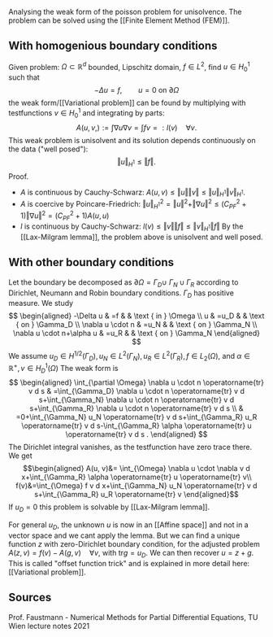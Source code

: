 Analysing the weak form of the poisson problem for unisolvence. The problem can be solved using the [[Finite Element Method (FEM)]].


## With homogenious boundary conditions
Given problem: $\Omega\subset \mathbb{R}^d$ bounded, Lipschitz domain, $f\in L^2$, find $u \in H^1_0$ such that
$$-\Delta u = f, \qquad u=0\text{ on }\partial\Omega$$
the weak form/[[Variational problem]] can be found by multiplying with testfunctions $v\in  H^1_0$ and integrating by parts:$$A(u,v,):= \int \nabla u \nabla v = \int fv =: l(v) \quad\forall v.$$ This weak problem is unisolvent and its solution depends continuously on the data ("well posed"): $$\Vert u\Vert_{H^1} \leq \Vert f \Vert.$$
Proof.
- $A$ is continuous by Cauchy-Schwarz: $A(u,v) \leq \Vert u\Vert \Vert v \Vert \leq \Vert u\Vert_{H^1} \Vert v \Vert_{H^1}$.
- $A$ is coercive by Poincare-Friedrich: $\Vert u\Vert_{H^1}^2=\Vert u\Vert^2+\Vert \nabla u\Vert^2\leq (C_{PF}^2+1)\Vert\nabla u\Vert^2=(C_{PF}^2+1) A(u,u)$
- $l$ is continuous by Cauchy-Schwarz: $l(v)\leq \Vert v \Vert \Vert f \Vert \leq  \Vert v \Vert_{H^1} \Vert f \Vert$
By the [[Lax-Milgram lemma]], the problem above is unisolvent and well posed.


## With other boundary conditions
Let the boundary be decomposed as $\partial \Omega=\Gamma_D \cup$ $\Gamma_N \cup \Gamma_R$ according to Dirichlet, Neumann and Robin boundary conditions. $\Gamma_D$ has positive measure. We study
$$
\begin{aligned}
-\Delta u & =f & & \text { in } \Omega \\
u & =u_D & & \text { on } \Gamma_D \\
\nabla u \cdot n & =u_N & & \text { on } \Gamma_N \\
\nabla u \cdot n+\alpha u & =u_R & & \text { on } \Gamma_N
\end{aligned}
$$
We assume $u_D \in H^{1 / 2}\left(\Gamma_D\right), u_N \in L^2\left(\Gamma_N\right), u_R \in L^2\left(\Gamma_R\right), f \in L_2(\Omega)$, and $\alpha\in \mathbb{R}^+, v \in H_D^1(\Omega)$ 
The weak form is $$
\begin{aligned}
\int_{\partial \Omega} \nabla u \cdot n \operatorname{tr} v d s & =\int_{\Gamma_D} \nabla u \cdot n \operatorname{tr} v d s+\int_{\Gamma_N} \nabla u \cdot n \operatorname{tr} v d s+\int_{\Gamma_R} \nabla u \cdot n \operatorname{tr} v d s \\
& =0+\int_{\Gamma_N} u_N \operatorname{tr} v d s+\int_{\Gamma_R} u_R \operatorname{tr} v d s-\int_{\Gamma_R} \alpha \operatorname{tr} u \operatorname{tr} v d s .
\end{aligned}
$$ The Dirichlet integral vanishes, as the testfunction have zero trace there. We get
$$\begin{aligned}
A(u, v)&= \int_{\Omega} \nabla u \cdot \nabla v d x+\int_{\Gamma_R} \alpha \operatorname{tr} u \operatorname{tr} v\\
f(v)&=\int_{\Omega} f v d x+\int_{\Gamma_N} u_N \operatorname{tr} v d s+\int_{\Gamma_R} u_R \operatorname{tr} v
\end{aligned}$$
If $u_D=0$ this problem is solvable by [[Lax-Milgram lemma]].

For general $u_D$, the unknown $u$ is now in an [[Affine space]] and not in a vector space and we cant apply the lemma. But we can find a unique function $z$ with zero-Dirichlet boundary condition, for the adjusted problem $A(z,v)=f(v)-A(g,v)\quad \forall v$, with $\text{tr}g = u_D$. We can then recover $u=z+g$.
This is called "offset function trick" and is explained in more detail here: [[Variational problem]]. 


## Sources
Prof. Faustmann - Numerical Methods for Partial Differential Equations, TU Wien lecture notes 2021